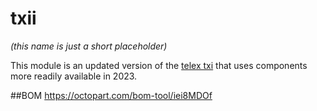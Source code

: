 # txii
*(this name is just a short placeholder)*

This module is an updated version of the [telex txi](https://github.com/bpcmusic/telex) that uses components more readily available in 2023.

##BOM
https://octopart.com/bom-tool/iei8MDOf

